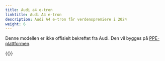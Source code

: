 ```yaml
---
title: Audi a4 e-tron
linktitle: Audi A4 e-tron
description: Audi A4 e-tron får verdenspremiere i 2024
weight: 6
---
```


Denne modellen er ikke offisielt bekreftet fra Audi. Den vil bygges på [PPE-plattformen](/technology/bev-platforms/ppe/).

{{<children description="true" />}}
